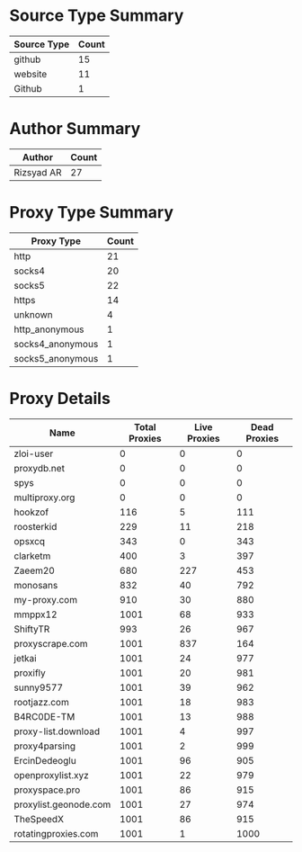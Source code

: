 # Source Type Summary

| Source Type | Count |
|-------------|-------|
| github | 15 |
| website | 11 |
| Github | 1 |


# Author Summary

| Author | Count |
|--------|-------|
| Rizsyad AR | 27 |


# Proxy Type Summary

| Proxy Type | Count |
|------------|-------|
| http | 21 |
| socks4 | 20 |
| socks5 | 22 |
| https | 14 |
| unknown | 4 |
| http_anonymous | 1 |
| socks4_anonymous | 1 |
| socks5_anonymous | 1 |


# Proxy Details

| Name | Total Proxies | Live Proxies | Dead Proxies |
|------|---------------|--------------|---------------|
| zloi-user | 0 | 0 | 0 |
| proxydb.net | 0 | 0 | 0 |
| spys | 0 | 0 | 0 |
| multiproxy.org | 0 | 0 | 0 |
| hookzof | 116 | 5 | 111 |
| roosterkid | 229 | 11 | 218 |
| opsxcq | 343 | 0 | 343 |
| clarketm | 400 | 3 | 397 |
| Zaeem20 | 680 | 227 | 453 |
| monosans | 832 | 40 | 792 |
| my-proxy.com | 910 | 30 | 880 |
| mmppx12 | 1001 | 68 | 933 |
| ShiftyTR | 993 | 26 | 967 |
| proxyscrape.com | 1001 | 837 | 164 |
| jetkai | 1001 | 24 | 977 |
| proxifly | 1001 | 20 | 981 |
| sunny9577 | 1001 | 39 | 962 |
| rootjazz.com | 1001 | 18 | 983 |
| B4RC0DE-TM | 1001 | 13 | 988 |
| proxy-list.download | 1001 | 4 | 997 |
| proxy4parsing | 1001 | 2 | 999 |
| ErcinDedeoglu | 1001 | 96 | 905 |
| openproxylist.xyz | 1001 | 22 | 979 |
| proxyspace.pro | 1001 | 86 | 915 |
| proxylist.geonode.com | 1001 | 27 | 974 |
| TheSpeedX | 1001 | 86 | 915 |
| rotatingproxies.com | 1001 | 1 | 1000 |
